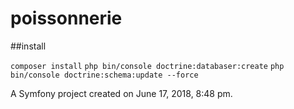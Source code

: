 poissonnerie
============

##install 

`composer install`
`php bin/console doctrine:databaser:create`
`php bin/console doctrine:schema:update --force`

A Symfony project created on June 17, 2018, 8:48 pm.
